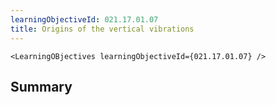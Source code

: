 ```yaml
---
learningObjectiveId: 021.17.01.07
title: Origins of the vertical vibrations
---
```


```tsx eval
<LearningOBjectives learningObjectiveId={021.17.01.07} />
```

## Summary
